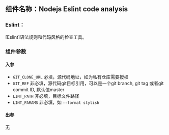 ## 组件名称：Nodejs Eslint code analysis

### Eslint：
[Eslint]语法规则和代码风格的检查工具。


### 组件参数
#### 入参
- `GIT_CLONE_URL` 必填，源代码地址，如为私有仓库需要授权
- `GIT_REF` 非必填，源代码git目标引用，可以是一个git branch, git tag 或者git commit ID, 默认值master
- `LINT_PATH` 非必填，目标文件路径
- `LINT_PARAMS` 非必填，如 `--format stylish`

#### 出参
无
